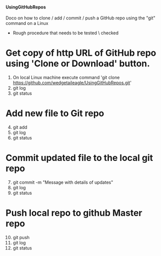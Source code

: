 #### UsingGitHubRepos
Doco on how to clone / add / commit / push a GitHub repo using the "git" command on a Linux
- Rough procedure that needs to be tested \ checked

# Get copy of http URL of GitHub repo using 'Clone or Download' button.

1. On local Linux machine execute command 'git clone https://github.com/wedgetaileagle/UsingGitHubRepos.git'
2. git log
3. git status

# Add new file to Git repo

4. git add <File Name>
5. git log
6. git status

# Commit updated file to the local git repo

7. git commit -m "Message with details of updates"
8. git log
9. git status

# Push local repo to github Master repo

10. git push
11. git log
12. git status
